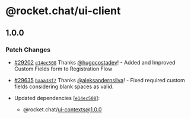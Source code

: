 # @rocket.chat/ui-client

## 1.0.0

### Patch Changes

- [#29202](https://github.com/RocketChat/Rocket.Chat/pull/29202) [`e14ec508`](https://github.com/RocketChat/Rocket.Chat/commit/e14ec50816ef34ee1df61cb8e824cb2a55ff6db9) Thanks [@hugocostadev](https://github.com/hugocostadev)! - Added and Improved Custom Fields form to Registration Flow

- [#29635](https://github.com/RocketChat/Rocket.Chat/pull/29635) [`baaa38f7`](https://github.com/RocketChat/Rocket.Chat/commit/baaa38f7f43dcbb47646d1fb3a74aef1d7115b67) Thanks [@aleksandernsilva](https://github.com/aleksandernsilva)! - Fixed required custom fields considering blank spaces as valid.

- Updated dependencies [[`e14ec508`](https://github.com/RocketChat/Rocket.Chat/commit/e14ec50816ef34ee1df61cb8e824cb2a55ff6db9)]:
  - @rocket.chat/ui-contexts@1.0.0
